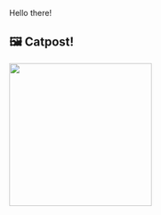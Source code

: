 Hello there!



## 🖼️ Catpost!

<sub>
    <img src="https://cdn2.thecatapi.com/images/wTHvXGbDD.jpg" height="256">
</sub>


